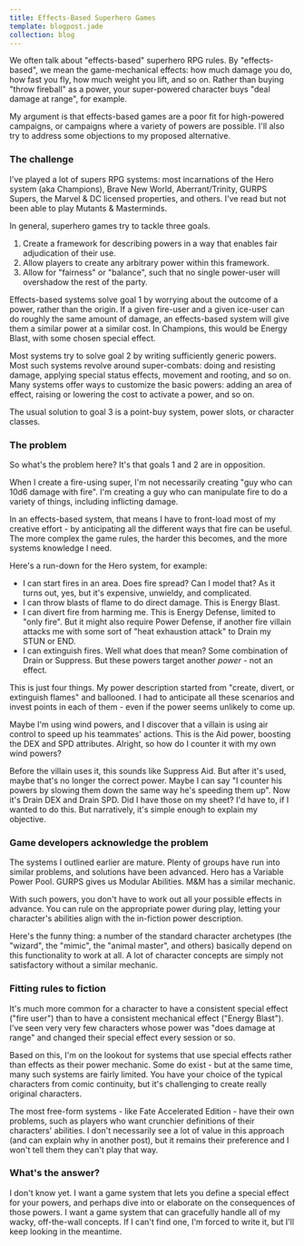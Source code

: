```yaml
---
title: Effects-Based Superhero Games
template: blogpost.jade
collection: blog
---
```


We often talk about "effects-based" superhero RPG rules.
By "effects-based", we mean the game-mechanical effects:
how much damage you do, how fast you fly, how much weight
you lift, and so on. Rather than buying "throw fireball"
as a power, your super-powered character buys
"deal damage at range", for example.

My argument is that effects-based games are a poor fit
for high-powered campaigns, or campaigns where a variety
of powers are possible. I'll also try to address some
objections to my proposed alternative.

<!-- more -->

### The challenge

I've played a lot of supers RPG systems: most incarnations
of the Hero system (aka Champions), Brave New World,
Aberrant/Trinity, GURPS Supers, the Marvel & DC
licensed properties, and others. I've read but not
been able to play Mutants & Masterminds.

In general, superhero games try to tackle three goals.

1. Create a framework for describing powers in a way that enables fair adjudication of their use.
2. Allow players to create any arbitrary power within this framework.
3. Allow for "fairness" or "balance", such that no single power-user will overshadow the rest of the party.

Effects-based systems solve goal 1 by worrying about the outcome
of a power, rather than the origin. If a given fire-user and a given
ice-user can do roughly the same amount of damage, an effects-based
system will give them a similar power at a similar cost. In Champions,
this would be Energy Blast, with some chosen special effect.

Most systems try to solve goal 2 by writing sufficiently generic
powers. Most such systems revolve around super-combats:
doing and resisting damage, applying special status effects,
movement and rooting, and so on. Many systems offer ways to
customize the basic powers: adding an area of effect, raising or
lowering the cost to activate a power, and so on.

The usual solution to goal 3 is a point-buy system, power slots,
or character classes.

### The problem

So what's the problem here? It's that goals 1 and 2 are in opposition.

When I create a fire-using super, I'm not necessarily creating
"guy who can 10d6 damage with fire".
I'm creating a guy who can manipulate fire to do a variety of things,
including inflicting damage.

In an effects-based system, that means I have to front-load
most of my creative effort - by anticipating all the different
ways that fire can be useful. The more complex the game rules,
the harder this becomes, and the more systems knowledge I need.

Here's a run-down for the Hero system, for example:

* I can start fires in an area. Does fire spread? Can I model that? As it turns out, yes, but it's expensive, unwieldy, and complicated.
* I can throw blasts of flame to do direct damage. This is Energy Blast.
* I can divert fire from harming me. This is Energy Defense, limited to "only fire". But it might also require Power Defense, if another fire villain attacks me with some sort of "heat exhaustion attack" to Drain my STUN or END.
* I can extinguish fires. Well what does that mean? Some combination of Drain or Suppress. But these powers target another *power* - not an effect.

This is just four things. My power description started from
"create, divert, or extinguish flames" and ballooned.
I had to anticipate all these scenarios and invest points
in each of them - even if the power seems unlikely to come up.

Maybe I'm using wind powers, and I discover that a villain
is using air control to speed up his teammates' actions.
This is the Aid power, boosting the DEX and SPD attributes.
Alright, so how do I counter it with my own wind powers?

Before the villain uses it, this sounds like Suppress Aid.
But after it's used, maybe that's no longer the correct
power. Maybe I can say "I counter his powers by slowing them
down the same way he's speeding them up". Now it's
Drain DEX and Drain SPD. Did I have those on my sheet?
I'd have to, if I wanted to do this. But narratively,
it's simple enough to explain my objective.

### Game developers acknowledge the problem

The systems I outlined earlier are mature.
Plenty of groups have run into similar problems, and solutions
have been advanced.
Hero has a Variable Power Pool.
GURPS gives us Modular Abilities.
M&M has a similar mechanic.

With such powers, you don't have to work out all your possible
effects in advance. You can rule on the appropriate power during
play, letting your character's abilities align with the
in-fiction power description.

Here's the funny thing: a number of the standard character
archetypes (the "wizard", the "mimic", the "animal master",
and others) basically depend on this functionality to
work at all. A lot of character concepts are simply not
satisfactory without a similar mechanic.

### Fitting rules to fiction

It's much more common for a character to have a consistent
special effect ("fire user") than to have a consistent
mechanical effect ("Energy Blast"). I've seen very very
few characters whose power was "does damage at range"
and changed their special effect every session or so.

Based on this, I'm on the lookout for systems that use
special effects rather than effects as their power
mechanic. Some do exist - but at the same time, many
such systems are fairly limited. You have your choice
of the typical characters from comic continuity, but it's
challenging to create really original characters.

The most free-form systems - like Fate Accelerated
Edition - have their own problems, such as players who
want crunchier definitions of their characters' abilities.
I don't necessarily see a lot of value in this approach
(and can explain why in another post), but it remains their
preference and I won't tell them they can't play that way.

### What's the answer?

I don't know yet. I want a game system that lets you
define a special effect for your powers, and perhaps
dive into or elaborate on the consequences of those
powers. I want a game system that can gracefully handle
all of my wacky, off-the-wall concepts. If I can't
find one, I'm forced to write it, but I'll keep looking
in the meantime.
